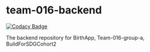 # team-016-backend

[![Codacy Badge](https://api.codacy.com/project/badge/Grade/f10d4c8d7e5143eda997ef95ad44f687)](https://app.codacy.com/gh/BuildForSDGCohort2/team-016-backend?utm_source=github.com&utm_medium=referral&utm_content=BuildForSDGCohort2/team-016-backend&utm_campaign=Badge_Grade_Settings)

The backend repository for BirthApp, Team-016-group-a, BuildForSDGCohort2
